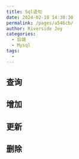 ```yaml
---
title: Sql语句
date: 2024-02-18 14:30:30
permalink: /pages/a546cb/
author: Riverside Joy
categories:
  - 后端
  - Mysql
tags:
  - 
---
```

## 查询

## 增加

## 更新

## 删除